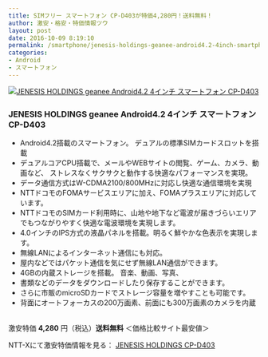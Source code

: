 ```yaml
---
title: SIMフリー スマートフォン CP-D403が特価4,280円！送料無料！
author: 激安・格安・特価情報ツウ
layout: post
date: 2016-10-09 8:19:10
permalink: /smartphone/jenesis-holdings-geanee-android4.2-4inch-smartphone-cp-d403-nttx-4280.html
categories:
- Android
- スマートフォン
---
```


<div class="img-bg2 img_L">
<a href="http://px.a8.net/svt/ejp?a8mat=ZYP6S+8IMA3E+S1Q+BWGDT&#038;a8ejpredirect=http://nttxstore.jp/_II_SM15449450" target="_blank"><img border="0" alt="JENESIS HOLDINGS geanee Android4.2 4インチ スマートフォン CP-D403" src="http://image.nttxstore.jp/l2_images/S/SM/SM15449450.jpg" data-recalc-dims="1" /></a>
</div>

### JENESIS HOLDINGS geanee Android4.2 4インチ スマートフォン CP-D403
<!--more-->

* Android4.2搭載のスマートフォン。 デュアルの標準SIMカードスロットを搭載
* デュアルコアCPU搭載で、メールやWEBサイトの閲覧、ゲーム、カメラ、動画など、 ストレスなくサクサクと動作する快適なパフォーマンスを実現。
* データ通信方式はW-CDMA2100/800MHzに対応し快適な通信環境を実現
* NTTドコモのFOMAサービスエリアに加え、FOMAプラスエリアに対応しています。
* NTTドコモのSIMカード利用時に、山地や地下など電波が届きづらいエリアでもつながりやすく快適な電波環境を実現します。
* 4.0インチのIPS方式の液晶パネルを搭載。明るく鮮やかな色表示を実現します。
* 無線LANによるインターネット通信にも対応。
* 屋内などではパケット通信を気にせず無線LAN通信ができます。
* 4GBの内蔵ストレージを搭載。 音楽、動画、写真、
* 書類などのデータをダウンロードしたり保存することができます。
* さらに市販のmicroSDカードでストレージ容量を増やすことも可能です。
* 背面にオートフォーカスの200万画素、前面にも300万画素のカメラを内蔵

<br clear="all" />激安特価 <span class="tokka-price"><strong>4,280</strong></span> 円（税込）**送料無料**
＜価格比較サイト最安値＞

NTT-Xにて激安特価情報を見る： <span class="fs150p"><a href="http://px.a8.net/svt/ejp?a8mat=ZYP6S+8IMA3E+S1Q+BWGDT&#038;a8ejpredirect=http://nttxstore.jp/_II_SM15449450" target="_blank">JENESIS HOLDINGS CP-D403</a></span>
